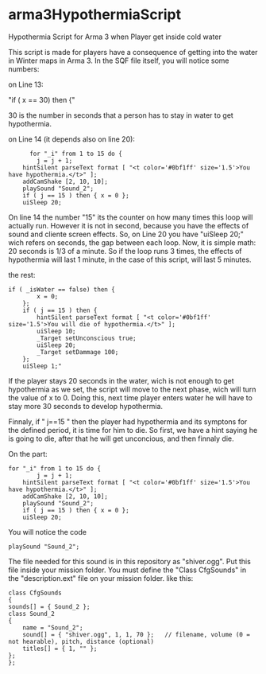 # arma3HypothermiaScript
Hypothermia Script for Arma 3 when Player get inside cold water

This script is made for players have a consequence of getting into the water in Winter maps in Arma 3. 
In the SQF file itself, you will notice some numbers: 

on Line 13: 

"if ( x == 30) then {"  

30 is the number in seconds that a person has to stay in water to get hypothermia. 

on Line 14 (it depends also on line 20): 

          for "_i" from 1 to 15 do { 
          	j = j + 1; 
		hintSilent parseText format [ "<t color='#0bf1ff' size='1.5'>You have hypothermia.</t>" ];
		addCamShake [2, 10, 10];
		playSound "Sound_2"; 
		if ( j == 15 ) then { x = 0 }; 
		uiSleep 20;

On line 14 the number "15" its the counter on how many times this loop will actually run. 
However it is not in second, because you have the effects of sound and cliente screen effects. 
So, on Line 20 you have "uiSleep 20;" wich refers on seconds, the gap between each loop. 
Now, it is simple math: 20 seconds is 1/3 of a minute. So if the loop runs 3 times, the effects of
hypothermia will last 1 minute, in the case of this script, will last 5 minutes. 

the rest: 

	if ( _isWater == false) then {
			x = 0; 
		};	
		if ( j == 15 ) then { 
			hintSilent parseText format [ "<t color='#0bf1ff' size='1.5'>You will die of hypothermia.</t>" ];
			uiSleep 10;
			_Target setUnconscious true;  
			uiSleep 20; 
			_Target setDammage 100; 
		}; 
		uiSleep 1;"

If the player stays 20 seconds in the water, wich is not enough to get hypothermia as we set,
the script will move to the next phase, wich will turn the value of x to 0. 
Doing this, next time player enters water he will have to stay more 30 seconds to develop hypothermia. 

Finnaly, if " j==15 " then the player had hypothermia and its symptons for the defined period, it is
time for him to die.
So first, we have a hint saying he is going to die, after that he will get unconcious, and then finnaly die. 

On the part:

	for "_i" from 1 to 15 do { 
          	j = j + 1; 
		hintSilent parseText format [ "<t color='#0bf1ff' size='1.5'>You have hypothermia.</t>" ];
		addCamShake [2, 10, 10];
		playSound "Sound_2"; 
		if ( j == 15 ) then { x = 0 }; 
		uiSleep 20;

You will notice the code

	playSound "Sound_2"; 

The file needed for this sound is in this repository as "shiver.ogg".
Put this file inside your mission folder.
You must define the "Class CfgSounds" in the "description.ext" file 
on your mission folder. like this: 

	class CfgSounds
	{
	sounds[] = { Sound_2 };
	class Sound_2
	{
		name = "Sound_2";
		sound[] = { "shiver.ogg", 1, 1, 70 };	// filename, volume (0 = not hearable), pitch, distance (optional)
		titles[] = { 1, "" };
	};
	};

